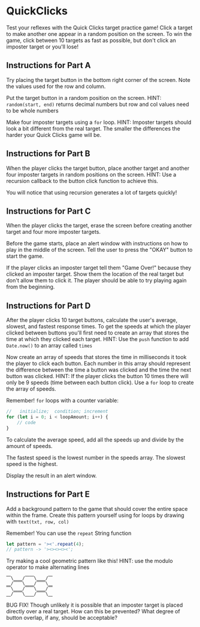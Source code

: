 # QuickClicks

Test your reflexes with the Quick Clicks target practice game! Click a target to make another one appear in a random position on the screen. To win the game, click between 10 targets as fast as possible, but don't click an imposter target or you'll lose!

## Instructions for Part A

Try placing the target button in the bottom right corner of the screen. Note the values used for the row and column.

Put the target button in a random position on the screen. HINT: `random(start, end)` returns decimal numbers but row and col values need to be whole numbers

Make four imposter targets using a `for` loop. HINT: Imposter targets should look a bit different from the real target. The smaller the differences the harder your Quick Clicks game will be.

## Instructions for Part B

When the player clicks the target button, place another target and another four imposter targets in random positions on the screen. HINT: Use a recursion callback to the button click function to achieve this.

You will notice that using recursion generates a lot of targets quickly!

## Instructions for Part C

When the player clicks the target, erase the screen before creating another target and four more imposter targets.

Before the game starts, place an alert window with instructions on how to play in the middle of the screen. Tell the user to press the "OKAY" button to start the game.

If the player clicks an imposter target tell them "Game Over!" because they clicked an imposter target. Show them the location of the real target but don't allow them to click it. The player should be able to try playing again from the beginning.

## Instructions for Part D

After the player clicks 10 target buttons, calculate the user's average, slowest, and fastest response times. To get the speeds at which the player clicked between buttons you'll first need to create an array that stores the time at which they clicked each target. HINT: Use the `push` function to add `Date.now()` to an array called `times`

Now create an array of speeds that stores the time in milliseconds it took the player to click each button. Each number in this array should represent the difference between the time a button was clicked and the time the next button was clicked. HINT: If the player clicks the button 10 times there will only be 9 speeds (time between each button click). Use a `for` loop to create the array of speeds.

Remember! `for` loops with a counter variable:

```js
//   initialize;  condition; increment
for (let i = 0; i < loopAmount; i++) {
	// code
}
```

To calculate the average speed, add all the speeds up and divide by the amount of speeds.

The fastest speed is the lowest number in the speeds array. The slowest speed is the highest.

Display the result in an alert window.

## Instructions for Part E

Add a background pattern to the game that should cover the entire space within the frame. Create this pattern yourself using for loops by drawing with `text(txt, row, col)`

Remember! You can use the `repeat` String function

```js
let pattern = '><'.repeat(4);
// pattern -> '><><><><';
```

Try making a cool geometric pattern like this! HINT: use the modulo operator to make alternating lines

```
⎺\⎽⎽/⎺⎺\⎽⎽/⎺
⎽/⎺⎺\⎽⎽/⎺⎺\⎽
⎺\⎽⎽/⎺⎺\⎽⎽/⎺
⎽/⎺⎺\⎽⎽/⎺⎺\⎽
```

BUG FIX! Though unlikely it is possible that an imposter target is placed directly over a real target. How can this be prevented? What degree of button overlap, if any, should be acceptable?
